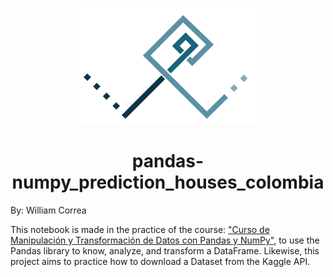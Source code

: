 <p align="center">
  <img src="/images/Logo-persona_Fondo_blanco.png" alt="Logo_personal">
</p>

<div align="center">
  <h1>pandas-numpy_prediction_houses_colombia</h1>
</div>

By: William Correa

This notebook is made in the practice of the course: ["Curso de Manipulación y Transformación de Datos con Pandas y NumPy"](https://platzi.com/cursos/pandas-numpy/), to use the Pandas library to know, analyze, and transform a DataFrame. Likewise, this project aims to practice how to download a Dataset from the Kaggle API.


